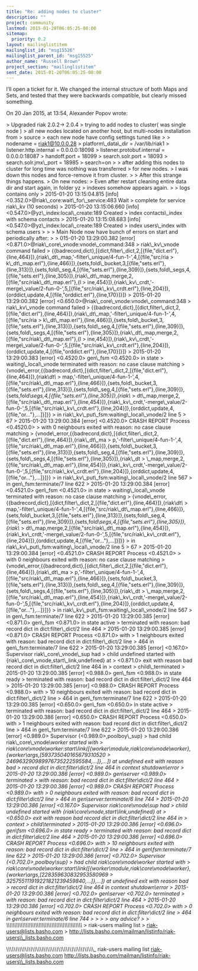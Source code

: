 ```yaml
---
title: "Re: adding nodes to cluster"
description: ""
project: community
lastmod: 2015-01-20T06:05:25-08:00
sitemap:
  priority: 0.2
layout: mailinglistitem
mailinglist_id: "msg15526"
mailinglist_parent_id: "msg15525"
author_name: "Russell Brown"
project_section: "mailinglistitem"
sent_date: 2015-01-20T06:05:25-08:00
---
```



I’ll open a ticket for it. We changed the internal structure of both Maps and 
Sets, and tested that they were backwards compatible, but clearly missed 
something.

On 20 Jan 2015, at 13:54, Alexander Popov  wrote:

&gt; Upgraded riak 2.0.2-&gt; 2.0.4
&gt; trying to add nodes to cluster( was single node ) 
&gt; all new nodes located on another host, but multi-nodes installation from 
&gt; source
&gt; each new node have config settings tuned like 
&gt; 
&gt; nodename = riak1@10.0.0.28
&gt; platform\\_data\\_dir = /var/lib/riak1
&gt; listener.http.internal = 0.0.0.0:18098
&gt; listener.protobuf.internal = 0.0.0.0:18087
&gt; handoff.port = 18099
&gt; search.solr.port = 18093
&gt; search.solr.jmx\\_port = 18985
&gt; search=on
&gt; 
&gt; after adding this nodes to cluster for long time was nothing was transferred 
&gt; for new nodes.
&gt; I was down this nodes and force-remove it from cluster.
&gt; 
&gt; After this strange things happens.
&gt; On new nodes:
&gt; Even after restart cleaning entire data dir and start again, in folder yz 
&gt; indexes somehow appears again. 
&gt; 
&gt; logs contains only 
&gt; 2015-01-20 13:15:04.815 [info] &lt;0.352.0&gt;@riak\\_core:wait\\_for\\_service:483 Wait 
&gt; complete for service riak\\_kv (10 seconds)
&gt; 2015-01-20 13:15:06.660 [info] &lt;0.547.0&gt;@yz\\_index:local\\_create:189 Created 
&gt; index contacts\\_index with schema contacts
&gt; 2015-01-20 13:15:08.683 [info] &lt;0.547.0&gt;@yz\\_index:local\\_create:189 Created 
&gt; index users\\_index with schema users
&gt; 
&gt; 
&gt; Main Node now have bunch of errors on start and periodically after:
&gt; 
&gt; 015-01-20 13:29:00.382 [error] &lt;0.871.0&gt;@riak\\_core\\_vnode:vnode\\_command:348 
&gt; riak\\_kv\\_vnode command failed 
&gt; {{badrecord,dict},[{dict,filter\\_dict,2,[{file,"dict.erl"},{line,464}]},{riak\\_dt\\_map,'-filter\\_unique/4-fun-1-',4,[{file,"src/ria
&gt; k\\_dt\\_map.erl"},{line,466}]},{sets,fold\\_bucket,3,[{file,"sets.erl"},{line,313}]},{sets,fold\\_seg,4,[{file,"sets.erl"},{line,309}]},{sets,fold\\_segs,4,[{file,"sets.erl"},{line,305}]},{riak\\_dt\\_map,merge,2,[{file,"src/riak\\_dt\\_map.erl"},{l
&gt; ine,454}]},{riak\\_kv\\_crdt,'-merge\\_value/2-fun-0-',5,[{file,"src/riak\\_kv\\_crdt.erl"},{line,204}]},{orddict,update,4,[{file,"orddict.erl"},{line,170}]}]}
&gt; 2015-01-20 13:29:00.382 [error] &lt;0.650.0&gt;@riak\\_core\\_vnode:vnode\\_command:348 
&gt; riak\\_kv\\_vnode command failed 
&gt; {{badrecord,dict},[{dict,filter\\_dict,2,[{file,"dict.erl"},{line,464}]},{riak\\_dt\\_map,'-filter\\_unique/4-fun-1-',4,[{file,"src/ria
&gt; k\\_dt\\_map.erl"},{line,466}]},{sets,fold\\_bucket,3,[{file,"sets.erl"},{line,313}]},{sets,fold\\_seg,4,[{file,"sets.erl"},{line,309}]},{sets,fold\\_segs,4,[{file,"sets.erl"},{line,305}]},{riak\\_dt\\_map,merge,2,[{file,"src/riak\\_dt\\_map.erl"},{l
&gt; ine,454}]},{riak\\_kv\\_crdt,'-merge\\_value/2-fun-0-',5,[{file,"src/riak\\_kv\\_crdt.erl"},{line,204}]},{orddict,update,4,[{file,"orddict.erl"},{line,170}]}]}
&gt; 2015-01-20 13:29:00.383 [error] &lt;0.4520.0&gt; gen\\_fsm &lt;0.4520.0&gt; in state 
&gt; waiting\\_local\\_vnode terminated with reason: no case clause matching 
&gt; {vnode\\_error,{{badrecord,dict},[{dict,filter\\_dict,2,[{file,"dict.erl"},{line,464}]},{riak\\_dt\\_
&gt; map,'-filter\\_unique/4-fun-1-',4,[{file,"src/riak\\_dt\\_map.erl"},{line,466}]},{sets,fold\\_bucket,3,[{file,"sets.erl"},{line,313}]},{sets,fold\\_seg,4,[{file,"sets.erl"},{line,309}]},{sets,fold\\_segs,4,[{file,"sets.erl"},{line,305}]},{riak\\_
&gt; dt\\_map,merge,2,[{file,"src/riak\\_dt\\_map.erl"},{line,454}]},{riak\\_kv\\_crdt,'-merge\\_value/2-fun-0-',5,[{file,"src/riak\\_kv\\_crdt.erl"},{line,204}]},{orddict,update,4,[{file,"or..."},...]}]}}
&gt; in riak\\_kv\\_put\\_fsm:waiting\\_local\\_vnode/2 line 5
&gt; 67
&gt; 2015-01-20 13:29:00.384 [error] &lt;0.4520.0&gt; CRASH REPORT Process &lt;0.4520.0&gt; 
&gt; with 0 neighbours exited with reason: no case clause matching 
&gt; {vnode\\_error,{{badrecord,dict},[{dict,filter\\_dict,2,[{file,"dict.erl"},{line,464}]},{riak\\_dt\\_ma
&gt; p,'-filter\\_unique/4-fun-1-',4,[{file,"src/riak\\_dt\\_map.erl"},{line,466}]},{sets,fold\\_bucket,3,[{file,"sets.erl"},{line,313}]},{sets,fold\\_seg,4,[{file,"sets.erl"},{line,309}]},{sets,fold\\_segs,4,[{file,"sets.erl"},{line,305}]},{riak\\_dt
&gt; \\_map,merge,2,[{file,"src/riak\\_dt\\_map.erl"},{line,454}]},{riak\\_kv\\_crdt,'-merge\\_value/2-fun-0-',5,[{file,"src/riak\\_kv\\_crdt.erl"},{line,204}]},{orddict,update,4,[{file,"or..."},...]}]}}
&gt; in riak\\_kv\\_put\\_fsm:waiting\\_local\\_vnode/2 line 567
&gt; in gen\\_fsm:terminate/7 line 622
&gt; 2015-01-20 13:29:00.384 [error] &lt;0.4521.0&gt; gen\\_fsm &lt;0.4521.0&gt; in state 
&gt; waiting\\_local\\_vnode terminated with reason: no case clause matching 
&gt; {vnode\\_error,{{badrecord,dict},[{dict,filter\\_dict,2,[{file,"dict.erl"},{line,464}]},{riak\\_dt\\_
&gt; map,'-filter\\_unique/4-fun-1-',4,[{file,"src/riak\\_dt\\_map.erl"},{line,466}]},{sets,fold\\_bucket,3,[{file,"sets.erl"},{line,313}]},{sets,fold\\_seg,4,[{file,"sets.erl"},{line,309}]},{sets,fold\\_segs,4,[{file,"sets.erl"},{line,305}]},{riak\\_
&gt; dt\\_map,merge,2,[{file,"src/riak\\_dt\\_map.erl"},{line,454}]},{riak\\_kv\\_crdt,'-merge\\_value/2-fun-0-',5,[{file,"src/riak\\_kv\\_crdt.erl"},{line,204}]},{orddict,update,4,[{file,"or..."},...]}]}}
&gt; in riak\\_kv\\_put\\_fsm:waiting\\_local\\_vnode/2 line 5
&gt; 67
&gt; 2015-01-20 13:29:00.384 [error] &lt;0.4521.0&gt; CRASH REPORT Process &lt;0.4521.0&gt; 
&gt; with 0 neighbours exited with reason: no case clause matching 
&gt; {vnode\\_error,{{badrecord,dict},[{dict,filter\\_dict,2,[{file,"dict.erl"},{line,464}]},{riak\\_dt\\_ma
&gt; p,'-filter\\_unique/4-fun-1-',4,[{file,"src/riak\\_dt\\_map.erl"},{line,466}]},{sets,fold\\_bucket,3,[{file,"sets.erl"},{line,313}]},{sets,fold\\_seg,4,[{file,"sets.erl"},{line,309}]},{sets,fold\\_segs,4,[{file,"sets.erl"},{line,305}]},{riak\\_dt
&gt; \\_map,merge,2,[{file,"src/riak\\_dt\\_map.erl"},{line,454}]},{riak\\_kv\\_crdt,'-merge\\_value/2-fun-0-',5,[{file,"src/riak\\_kv\\_crdt.erl"},{line,204}]},{orddict,update,4,[{file,"or..."},...]}]}}
&gt; in riak\\_kv\\_put\\_fsm:waiting\\_local\\_vnode/2 line 567
&gt; in gen\\_fsm:terminate/7 line 622
&gt; 2015-01-20 13:29:00.385 [error] &lt;0.871.0&gt; gen\\_fsm &lt;0.871.0&gt; in state active 
&gt; terminated with reason: bad record dict in dict:filter\\_dict/2 line 464
&gt; 2015-01-20 13:29:00.385 [error] &lt;0.871.0&gt; CRASH REPORT Process &lt;0.871.0&gt; with 
&gt; 1 neighbours exited with reason: bad record dict in dict:filter\\_dict/2 line 
&gt; 464 in gen\\_fsm:terminate/7 line 622
&gt; 2015-01-20 13:29:00.385 [error] &lt;0.167.0&gt; Supervisor riak\\_core\\_vnode\\_sup had 
&gt; child undefined started with {riak\\_core\\_vnode,start\\_link,undefined} at 
&gt; &lt;0.871.0&gt; exit with reason bad record dict in dict:filter\\_dict/2 line 464 in 
&gt; context
&gt; child\\_terminated
&gt; 2015-01-20 13:29:00.385 [error] &lt;0.988.0&gt; gen\\_fsm &lt;0.988.0&gt; in state ready 
&gt; terminated with reason: bad record dict in dict:filter\\_dict/2 line 464
&gt; 2015-01-20 13:29:00.385 [error] &lt;0.988.0&gt; CRASH REPORT Process &lt;0.988.0&gt; with 
&gt; 10 neighbours exited with reason: bad record dict in dict:filter\\_dict/2 line 
&gt; 464 in gen\\_fsm:terminate/7 line 622
&gt; 2015-01-20 13:29:00.385 [error] &lt;0.650.0&gt; gen\\_fsm &lt;0.650.0&gt; in state active 
&gt; terminated with reason: bad record dict in dict:filter\\_dict/2 line 464
&gt; 2015-01-20 13:29:00.386 [error] &lt;0.650.0&gt; CRASH REPORT Process &lt;0.650.0&gt; with 
&gt; 1 neighbours exited with reason: bad record dict in dict:filter\\_dict/2 line 
&gt; 464 in gen\\_fsm:terminate/7 line 622
&gt; 2015-01-20 13:29:00.386 [error] &lt;0.989.0&gt; Supervisor {&lt;0.989.0&gt;,poolboy\\_sup} 
&gt; had child riak\\_core\\_vnode\\_worker started with 
&gt; riak\\_core\\_vnode\\_worker:start\\_link([{worker\\_module,riak\\_core\\_vnode\\_worker},{worker\\_args,[593735040165679310520
&gt; 246963290989976735222595584,...]},...]) at undefined exit with reason bad 
&gt; record dict in dict:filter\\_dict/2 line 464 in context shutdown\\_error
&gt; 2015-01-20 13:29:00.386 [error] &lt;0.989.0&gt; gen\\_server &lt;0.989.0&gt; terminated 
&gt; with reason: bad record dict in dict:filter\\_dict/2 line 464
&gt; 2015-01-20 13:29:00.386 [error] &lt;0.989.0&gt; CRASH REPORT Process &lt;0.989.0&gt; with 
&gt; 0 neighbours exited with reason: bad record dict in dict:filter\\_dict/2 line 
&gt; 464 in gen\\_server:terminate/6 line 744
&gt; 2015-01-20 13:29:00.386 [error] &lt;0.167.0&gt; Supervisor riak\\_core\\_vnode\\_sup had 
&gt; child undefined started with {riak\\_core\\_vnode,start\\_link,undefined} at 
&gt; &lt;0.650.0&gt; exit with reason bad record dict in dict:filter\\_dict/2 line 464 in 
&gt; context
&gt; child\\_terminated
&gt; 2015-01-20 13:29:00.386 [error] &lt;0.696.0&gt; gen\\_fsm &lt;0.696.0&gt; in state ready 
&gt; terminated with reason: bad record dict in dict:filter\\_dict/2 line 464
&gt; 2015-01-20 13:29:00.386 [error] &lt;0.696.0&gt; CRASH REPORT Process &lt;0.696.0&gt; with 
&gt; 10 neighbours exited with reason: bad record dict in dict:filter\\_dict/2 line 
&gt; 464 in gen\\_fsm:terminate/7 line 622
&gt; 2015-01-20 13:29:00.386 [error] &lt;0.702.0&gt; Supervisor {&lt;0.702.0&gt;,poolboy\\_sup} 
&gt; had child riak\\_core\\_vnode\\_worker started with 
&gt; riak\\_core\\_vnode\\_worker:start\\_link([{worker\\_module,riak\\_core\\_vnode\\_worker},{worker\\_args,[228359630832953580969
&gt; 325755111919221821239459840,...]},...]) at undefined exit with reason bad 
&gt; record dict in dict:filter\\_dict/2 line 464 in context shutdown\\_error
&gt; 2015-01-20 13:29:00.386 [error] &lt;0.702.0&gt; gen\\_server &lt;0.702.0&gt; terminated 
&gt; with reason: bad record dict in dict:filter\\_dict/2 line 464
&gt; 2015-01-20 13:29:00.386 [error] &lt;0.702.0&gt; CRASH REPORT Process &lt;0.702.0&gt; with 
&gt; 0 neighbours exited with reason: bad record dict in dict:filter\\_dict/2 line 
&gt; 464 in gen\\_server:terminate/6 line 744
&gt; 
&gt; 
&gt; 
&gt; any advice?
&gt; 
&gt; \\_\\_\\_\\_\\_\\_\\_\\_\\_\\_\\_\\_\\_\\_\\_\\_\\_\\_\\_\\_\\_\\_\\_\\_\\_\\_\\_\\_\\_\\_\\_\\_\\_\\_\\_\\_\\_\\_\\_\\_\\_\\_\\_\\_\\_\\_\\_
&gt; riak-users mailing list
&gt; riak-users@lists.basho.com
&gt; http://lists.basho.com/mailman/listinfo/riak-users\\_lists.basho.com


\\_\\_\\_\\_\\_\\_\\_\\_\\_\\_\\_\\_\\_\\_\\_\\_\\_\\_\\_\\_\\_\\_\\_\\_\\_\\_\\_\\_\\_\\_\\_\\_\\_\\_\\_\\_\\_\\_\\_\\_\\_\\_\\_\\_\\_\\_\\_
riak-users mailing list
riak-users@lists.basho.com
http://lists.basho.com/mailman/listinfo/riak-users\\_lists.basho.com

